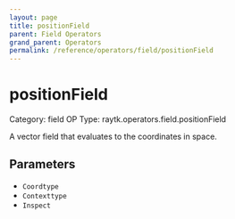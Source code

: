 ```yaml
---
layout: page
title: positionField
parent: Field Operators
grand_parent: Operators
permalink: /reference/operators/field/positionField
---
```


# positionField

Category: field
OP Type: raytk.operators.field.positionField



A vector field that evaluates to the coordinates in space.

## Parameters

* `Coordtype`
* `Contexttype`
* `Inspect`